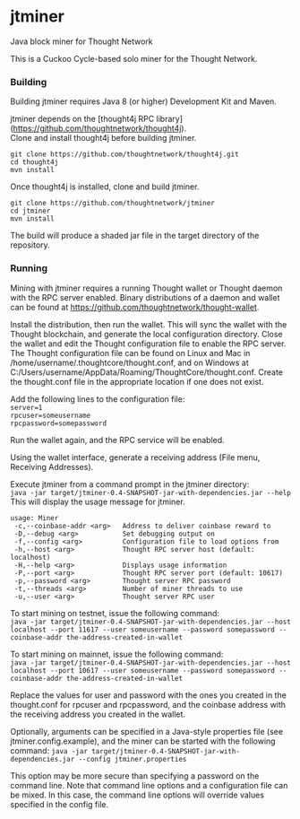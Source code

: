 # jtminer
Java block miner for Thought Network

This is a Cuckoo Cycle-based solo miner for the Thought Network.

### Building ###
Building jtminer requires Java 8 (or higher) Development Kit and Maven.

jtminer depends on the [thought4j RPC library] (https://github.com/thoughtnetwork/thought4j).  
Clone and install thought4j before building jtminer.

`git clone https://github.com/thoughtnetwork/thought4j.git`  
`cd thought4j`  
`mvn install`  

Once thought4j is installed, clone and build jtminer.

`git clone https://github.com/thoughtnetwork/jtminer`  
`cd jtminer`  
`mvn install`  

The build will produce a shaded jar file in the target directory of the repository.  

### Running ###
Mining with jtminer requires a running Thought wallet or Thought daemon with the RPC server enabled.  Binary distributions of a daemon and wallet can be found at https://github.com/thoughtnetwork/thought-wallet.

Install the distribution, then run the wallet.  This will sync the wallet with the Thought blockchain, and generate the local configuration directory.  Close the wallet and edit the Thought configuration file to enable the RPC server.  The Thought configuration file can be found on Linux and Mac in /home/username/.thoughtcore/thought.conf, and on Windows at C:/Users/username/AppData/Roaming/ThoughtCore/thought.conf.  Create the thought.conf file in the appropriate location if one does not exist.

Add the following lines to the configuration file:  
`server=1`  
`rpcuser=someusername`  
`rpcpassword=somepassword`  

Run the wallet again, and the RPC service will be enabled.

Using the wallet interface, generate a receiving address (File menu, Receiving Addresses).  

Execute jtminer from a command prompt in the jtminer directory:  
`java -jar target/jtminer-0.4-SNAPSHOT-jar-with-dependencies.jar --help`    
This will display the usage message for jtminer.    
```
usage: Miner
 -c,--coinbase-addr <arg>   Address to deliver coinbase reward to
 -D,--debug <arg>           Set debugging output on
 -f,--config <arg>          Configuration file to load options from
 -h,--host <arg>            Thought RPC server host (default: localhost)
 -H,--help <arg>            Displays usage information
 -P,--port <arg>            Thought RPC server port (default: 10617)
 -p,--password <arg>        Thought server RPC password
 -t,--threads <arg>         Number of miner threads to use
 -u,--user <arg>            Thought server RPC user
```

To start mining on testnet, issue the following command:  
`java -jar target/jtminer-0.4-SNAPSHOT-jar-with-dependencies.jar --host localhost --port 11617 --user someusername --password somepassword --coinbase-addr the-address-created-in-wallet`  

To start mining on mainnet, issue the following command:  
`java -jar target/jtminer-0.4-SNAPSHOT-jar-with-dependencies.jar --host localhost --port 10617 --user someusername --password somepassword --coinbase-addr the-address-created-in-wallet`  

Replace the values for user and password with the ones you created in the thought.conf for rpcuser and rpcpassword, and the coinbase address with the receiving address you created in the wallet.

Optionally, arguments can be specified in a Java-style properties file (see jtminer.config.example), and the miner can be started with the following command:
`java -jar target/jtminer-0.4-SNAPSHOT-jar-with-dependencies.jar --config jtminer.properties`

This option may be more secure than specifying a password on the command line.  Note that command line options and a configuration file can be mixed.  In this case, the command line options will override values specified in the config file.



  





